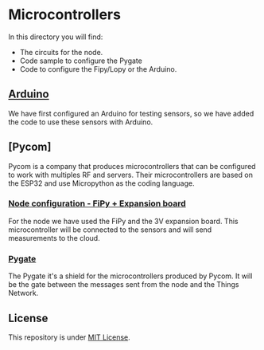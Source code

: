# Microcontrollers

In this directory you will find: 

- The circuits for the node.
- Code sample to configure the Pygate
- Code to configure the Fipy/Lopy or the Arduino.

## [Arduino](./arduino)

We have first configured an Arduino for testing sensors, so we have added the code to use these sensors with Arduino.

## [Pycom]

Pycom is a company that produces microcontrollers that can be configured to work with multiples RF and servers. Their microcontrollers are based on the ESP32 and use Micropython as the coding language.

### [Node configuration - FiPy + Expansion board]()

For the node we have used the FiPy and the 3V expansion board. This microcontroller will be connected to the sensors and will send measurements to the cloud.

### [Pygate](./pycom/pygate)

The Pygate it's a shield for the microcontrollers produced by Pycom. It will be the gate between the messages sent from the node and the Things Network. 


## License 

This repository is under [MIT License](https://github.com/clem-gh/TheGotitaProject_YI2023/blob/main/LICENSE.md).
